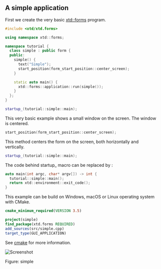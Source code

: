 ## A simple application

First we create the very basic [xtd::forms](https://gammasoft71.github.io/xtd/reference_guides/latest/group__gui.html) program.

```cpp
#include <xtd/xtd.forms>

using namespace xtd::forms;

namespace tutorial {
  class simple : public form {
  public:
    simple() {
      text("Simple");
      start_position(form_start_position::center_screen);
    }

    static auto main() {
      xtd::forms::application::run(simple());
    }
  };
}

startup_(tutorial::simple::main);
```

This very basic example shows a small window on the screen. The window is centered.

```cpp
start_position(form_start_position::center_screen);
```

This method centers the form on the screen, both horizontally and vertically.

```cpp
startup_(tutorial::simple::main);
```

The code behind startup_ macro can be replaced by :

```cpp
auto main(int argc, char* argv[]) -> int {
  tutorial::simple::main();
  return xtd::environment::exit_code();
}
```

This example can be build on Windows, macOS or Linux operating system with CMake.

```cmake
cmake_minimum_required(VERSION 3.5)

project(simple)
find_package(xtd.forms REQUIRED)
add_sources(src/simple.cpp)
target_type(GUI_APPLICATION)
```

See [cmake](https://cmake.org) for more information.

![Screenshot](../../../../docs/pictures/examples/tutorial/simple.png)

Figure: simple
